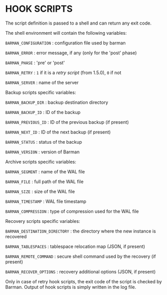# HOOK SCRIPTS

The script definition is passed to a shell and can return any exit code.

The shell environment will contain the following variables:

`BARMAN_CONFIGURATION`
:   configuration file used by barman

`BARMAN_ERROR`
:   error message, if any (only for the 'post' phase)

`BARMAN_PHASE`
:   'pre' or 'post'

`BARMAN_RETRY`
:   `1` if it is a _retry script_ (from 1.5.0), `0` if not

`BARMAN_SERVER`
:   name of the server

Backup scripts specific variables:

`BARMAN_BACKUP_DIR`
:   backup destination directory

`BARMAN_BACKUP_ID`
:   ID of the backup

`BARMAN_PREVIOUS_ID`
:   ID of the previous backup (if present)

`BARMAN_NEXT_ID`
:   ID of the next backup (if present)

`BARMAN_STATUS`
:   status of the backup

`BARMAN_VERSION`
:   version of Barman

Archive scripts specific variables:

`BARMAN_SEGMENT`
:   name of the WAL file

`BARMAN_FILE`
:   full path of the WAL file

`BARMAN_SIZE`
:   size of the WAL file

`BARMAN_TIMESTAMP`
:   WAL file timestamp

`BARMAN_COMPRESSION`
:   type of compression used for the WAL file

Recovery scripts specific variables:

`BARMAN_DESTINATION_DIRECTORY`
:   the directory where the new instance is recovered

`BARMAN_TABLESPACES`
:   tablespace relocation map (JSON, if present)

`BARMAN_REMOTE_COMMAND`
:   secure shell command used by the recovery (if present)

`BARMAN_RECOVER_OPTIONS`
:   recovery additional options (JSON, if present)

Only in case of retry hook scripts, the exit code of the script
is checked by Barman. Output of hook scripts is simply written
in the log file.
